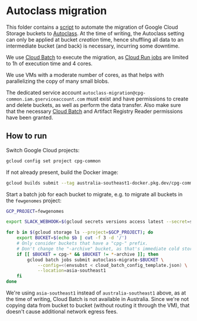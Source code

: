 # Autoclass migration

This folder contains a [script](migrate_bucket.sh) to automate the migration of Google Cloud Storage buckets to [Autoclass](https://cloud.google.com/storage/docs/autoclass). At the time of writing, the Autoclass setting can only be applied at bucket _creation_ time, hence shuffling all data to an intermediate bucket (and back) is necessary, incurring some downtime.

We use [Cloud Batch](https://cloud.google.com/batch/docs/create-run-job) to execute the migration, as [Cloud Run jobs](https://cloud.google.com/run/docs/quickstarts/jobs/create-execute) are limited to 1h of execution time and 4 cores.

We use VMs with a moderate number of cores, as that helps with parallelizing the copy of many small blobs.

The dedicated service account `autoclass-migration@cpg-common.iam.gserviceaccount.com` must exist and have permissions to create and delete buckets, as well as perform the data transfer. Also make sure that the necessary [Cloud Batch](https://cloud.google.com/batch/docs/get-started#project-prerequisites) and Artifact Registry Reader permissions have been granted.

## How to run

Switch Google Cloud projects:

```sh
gcloud config set project cpg-common
```

If not already present, build the Docker image:

```sh
gcloud builds submit --tag australia-southeast1-docker.pkg.dev/cpg-common/images/autoclass-migration:latest .
```

Start a batch job for each bucket to migrate, e.g. to migrate all buckets in the `fewgenomes` project:

```sh
GCP_PROJECT=fewgenomes

export SLACK_WEBHOOK=$(gcloud secrets versions access latest --secret=slack-autoclass-migration-webhook)

for b in $(gcloud storage ls --project=$GCP_PROJECT); do
    export BUCKET=$(echo $b | cut -f 3 -d '/')
    # Only consider buckets that have a "cpg-" prefix.
    # Don't change the "-archive" bucket, as that's immediate cold storage.
    if [[ $BUCKET = cpg-* && $BUCKET != *-archive ]]; then
        gcloud batch jobs submit autoclass-migrate-$BUCKET \
            --config=<(envsubst < cloud_batch_config_template.json) \
            --location=asia-southeast1
    fi
done
```

We're using `asia-southeast1` instead of `australia-southeast1` above, as at the time of writing, Cloud Batch is not available in Australia. Since we're not copying data from bucket to bucket (without routing it through the VM), that doesn't cause additional network egress fees.
